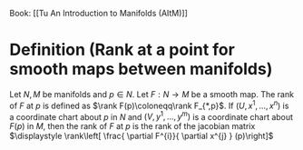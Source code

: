 Book: [[Tu An Introduction to Manifolds (AItM)]]
# Definition (Rank at a point for smooth maps between manifolds)
Let $N,M$ be manifolds and $p\in N$.
Let $F:N\to M$ be a smooth map.
The rank of $F$ at $p$ is defined as $\rank F(p)\coloneqq\rank F_{*,p}$.
If $(U,x^{1},\dots,x^{n})$ is a coordinate chart about $p$ in $N$ and $(V,y^{1},\dots,y^{m})$ is a coordinate chart about $F(p)$ in $M$, then the rank of $F$ at $p$ is the rank of the jacobian matrix $\displaystyle \rank\left[ \frac{ \partial F^{i}}{ \partial x^{j} } (p)\right]$
